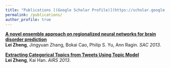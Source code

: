 ```yaml
---
title: "Publications [(Google Scholar Profile)](https://scholar.google.com/citations?user=XMirSfAAAAAJ&hl=en)"
permalink: /publications/
author_profile: true
---
```


<b>[A novel ensemble approach on
regionalized neural networks for brain disorder prediction](http://lzheng21.github.io/_publications/AIRS)</b> <br> <b>Lei Zheng</b>, Jingyuan Zhang, Bokai Cao, Philip S. Yu, Ann Ragin. <i>SAC 2013</i>.

<b>[Extracting Categorical Topics from Tweets Using Topic Model](http://lzheng21.github.io/_publications/AIRS)</b> <br> <b>Lei Zheng</b>, Kai Han. <i>AIRS 2013</i>.
